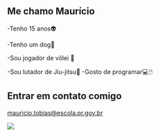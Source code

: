 ## Me chamo Maurício


-Tenho 15 anos👽

-Tenho um dog🐶

-Sou jogador de vôlei 🏐

-Sou lutador de Jiu-jitsu🥋
-Gosto de programar💻🖱️

## Entrar em contato comigo

mauricio.tobias@escola.pr.gov.br

![](https://media1.tenor.com/m/uqq4JhXFV8sAAAAd/nishinoya-haikyuu.gif)
